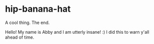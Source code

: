 # hip-banana-hat
A cool thing. The end.

Hello! My name is Abby and I am utterly insane! :)
I did this to warn y'all ahead of time.
